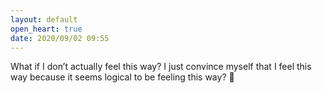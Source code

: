 ```yaml
---
layout: default
open_heart: true
date: 2020/09/02 09:55
---
```


What if I don’t actually feel this way? I just convince myself that I feel this way because it seems logical to be feeling this way? 🧐
